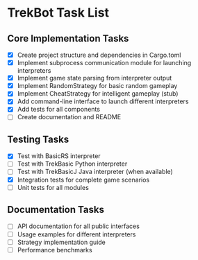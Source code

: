# TrekBot Task List

## Core Implementation Tasks

- [x] Create project structure and dependencies in Cargo.toml
- [x] Implement subprocess communication module for launching interpreters  
- [x] Implement game state parsing from interpreter output
- [x] Implement RandomStrategy for basic random gameplay
- [x] Implement CheatStrategy for intelligent gameplay (stub)
- [x] Add command-line interface to launch different interpreters
- [x] Add tests for all components
- [ ] Create documentation and README

## Testing Tasks

- [x] Test with BasicRS interpreter
- [ ] Test with TrekBasic Python interpreter
- [ ] Test with TrekBasicJ Java interpreter (when available)
- [x] Integration tests for complete game scenarios
- [ ] Unit tests for all modules

## Documentation Tasks

- [ ] API documentation for all public interfaces
- [ ] Usage examples for different interpreters
- [ ] Strategy implementation guide
- [ ] Performance benchmarks
